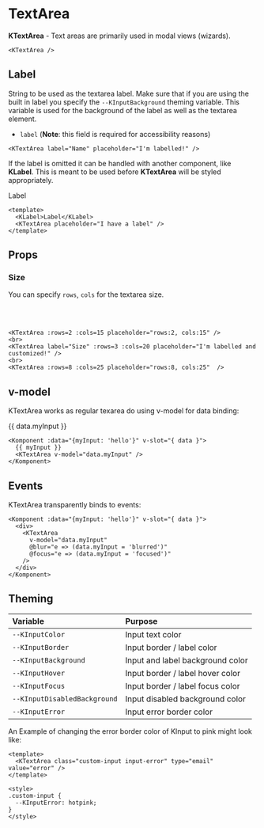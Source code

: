 # TextArea

**KTextArea** - Text areas are primarily used in modal views (wizards).
<KTextArea/>

```vue
<KTextArea />
```

## Label

String to be used as the textarea label. Make sure that if you are using the built in label you specify the `--KInputBackground` theming variable. This variable is used for the background of the label as well as the textarea element.

- `label` (**Note**: this field is required for accessibility reasons)

<KTextArea label="Name" placeholder="I'm labelled!" id="adam"/>

```vue
<KTextArea label="Name" placeholder="I'm labelled!" />
```

If the label is omitted it can be handled with another component, like **KLabel**. This is meant to be used before **KTextArea** will be styled appropriately.

<KLabel>Label</KLabel>
<KTextArea placeholder="I have a label" />

```vue
<template>
  <KLabel>Label</KLabel>
  <KTextArea placeholder="I have a label" />
</template>
```

## Props

### Size

You can specify `rows`, `cols` for the textarea size.

<KTextArea :rows=2 :cols=15 placeholder="rows:2, cols:15" />
<br>
<KTextArea label="Size" :rows=3 :cols=20 placeholder="I'm labelled and customized!" />
<br>
<KTextArea :rows=8 :cols=25 placeholder="rows:8, cols:25"  />

```vue
<KTextArea :rows=2 :cols=15 placeholder="rows:2, cols:15" />
<br>
<KTextArea label="Size" :rows=3 :cols=20 placeholder="I'm labelled and customized!" />
<br>
<KTextArea :rows=8 :cols=25 placeholder="rows:8, cols:25"  />
```

## v-model

KTextArea works as regular texarea do using v-model for data binding:

<Komponent :data="{myInput: 'hello'}" v-slot="{ data }">
  <div>
    {{ data.myInput }}
    <KTextArea
      v-model="data.myInput"
      @blur="e => (data.myInput = 'blurred')" />
  </div>
</Komponent>

```vue
<Komponent :data="{myInput: 'hello'}" v-slot="{ data }">
  {{ myInput }}
  <KTextArea v-model="data.myInput" />
</Komponent>
```

## Events

KTextArea transparently binds to events:

<Komponent :data="{myInput: 'hello'}" v-slot="{ data }">
  <div>
    <KTextArea
      v-model="data.myInput"
      @blur="e => (data.myInput = 'blurred')"
      @focus="e => (data.myInput = 'focused')"
    />
  </div>
</Komponent>

```vue
<Komponent :data="{myInput: 'hello'}" v-slot="{ data }">
  <div>
    <KTextArea
      v-model="data.myInput"
      @blur="e => (data.myInput = 'blurred')"
      @focus="e => (data.myInput = 'focused')"
    />
  </div>
</Komponent>
```

## Theming

| Variable | Purpose
|:-------- |:-------
| `--KInputColor` | Input text color
| `--KInputBorder` | Input border / label color
| `--KInputBackground` | Input and label background color
| `--KInputHover` | Input border / label hover color
| `--KInputFocus` | Input border / label focus color
| `--KInputDisabledBackground` | Input disabled background color
| `--KInputError` | Input error border color

An Example of changing the error border color of KInput to pink might look like:

<template>
  <KTextArea class="custom-input input-error" type="email" value="error" />
</template>

```vue
<template>
  <KTextArea class="custom-input input-error" type="email" value="error" />
</template>

<style>
.custom-input {
  --KInputError: hotpink;
}
</style>
```

<style lang="scss">
.custom-input {
  --KInputError: hotpink;
}
</style>
